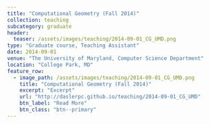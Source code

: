 ```yaml
---
title: "Computational Geometry (Fall 2014)"
collection: teaching
subcategory: graduate
header: 
  teaser: /assets/images/teaching/2014-09-01_CG_UMD.png
type: "Graduate course, Teaching Assistant"
date: 2014-09-01
venue: "The University of Maryland, Computer Science Department"
location: "College Park, MD"
feature_row: 
  - image_path: /assets/images/teaching/2014-09-01_CG_UMD.png
    title: "Computational Geometry (Fall 2014)"
    excerpt: "Excerpt"
    url: "http://daslerpc.github.io/teaching/2014-09-01_CG_UMD"
    btn_label: "Read More"
    btn_class: "btn--primary"
---
```


